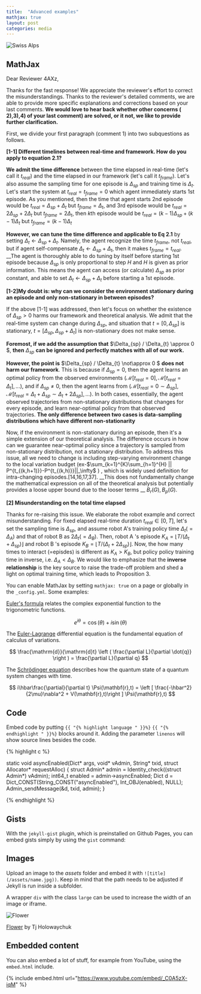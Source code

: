 ```yaml
---
title:  "Advanced examples"
mathjax: true
layout: post
categories: media
---
```


![Swiss Alps](https://user-images.githubusercontent.com/4943215/55412536-edbba180-5567-11e9-9c70-6d33bca3f8ed.jpg)


## MathJax

Dear Reviewer 4AXz,

Thanks for the fast response! 
We appreciate the reviewer's effort to correct the misunderstandings. Thanks to the reviewer's detailed comments, we are able to provide more specific explanations and corrections based on your last comments. __We would love to hear back whether other concerns ( 2),3),4) of your last comment) are solved, or it not, we like to provide further clarification.__

First, we divide your first paragraph (comment 1) into two subquestions as follows.

$\textbf{[1-1] Different timelines between real-time and framework. How do you apply to equation 2.1?}$

__We admit the time difference__ between the time elapsed in real-time (let's call it $t_{real}$) and the time elapsed in our framework (let's call it $t_{frame}$). Let's also assume the sampling time for one episode is $\Delta_{sp}$ and training time is $\Delta_{t}$. Let's start the system at  $t_{real}=t_{frame}=0$ which agent immediately starts 1st episode. As you mentioned, then the time that agent starts 2nd episode would be $t_{real}= \Delta_{sp} + \Delta_{t}$ but $t_{frame}= \Delta_{t}$, and 3rd episode would be $t_{real}= 2\Delta_{sp} + 2\Delta_{t}$ but $t_{frame}= 2\Delta_{t}$, then $k$th episode would be $t_{real}= (k-1)\Delta_{sp} + (k-1)\Delta_{t}$ but $t_{frame}= (k-1)\Delta_{t}$

__However, we can tune the time difference and applicable to Eq 2.1__ by setting $\Delta_{t} \leftarrow \Delta_{sp} + \Delta_{t}$. Namely, the agent recognize the time $t_{frame}$, not $t_{real}$, but if agent self-compensate $\Delta_{t} \leftarrow \Delta_{sp} + \Delta_{t}$, then it makes $t_{frame}=t_{real}$. __The agent is thoroughly able to do tuning by itself before starting 1st episode because $\Delta_{sp}$ is only proportional to step $H$ and $H$ is given as prior information. This means the agent can access (or calculate) $\Delta_{sp}$ as prior constant, and able to set $\Delta_{t} \leftarrow \Delta_{sp} + \Delta_{t}$ before starting a 1st episode.

$\textbf{[1-2]My doubt is: why can we consider the environment stationary during an episode and only non-stationary in between episodes?}$

If the above [1-1] was addressed, then let's focus on whether the existence of $\Delta_{sp} >0$ harms our framework and theoretical analysis. We admit that the real-time system can change during $\Delta_{sp}$, and situation that $t=[0,  \Delta_{sp}]$ is stationary, $t=[\Delta_{sp} , \Delta_{sp}+\Delta_{t}]$ is non-stationary does not make sense. 

__Foremost, if we add the assumption that__ $\Delta_{sp} / \Delta_{t} \approx 0 $, __then__ $\Delta_{sp}$ __can be ignored and perfectly matches with all of our work.__

__However, the point is__  $\Delta_{sp} / \Delta_{t} \not\approx 0 $ __does not harm our framework__. This is because if $\Delta_{sp} = 0$, then the agent learns an optimal policy from the observed environments $( \mathcal{M}[t_{real}=0],\mathcal{M}[t_{real}=\Delta_{t}],...)$, and if $\Delta_{sp} \neq 0$, then the agent learns from $( \mathcal{M}[t_{real}=0 \sim\Delta_{sp}],\mathcal{M}[t_{real}=\Delta_{t}+\Delta_{sp} \sim \Delta_{t} +2\Delta_{sp}],...)$. In both cases, essentially, the agent observed trajectories from non-stationary distributions that changes for every episode, and learn near-optimal policy from that observed trajectories.  __The only difference between two cases is data-sampling distributions which have different non-stationarity__ 

Now, if the environment is non-stationary during an episode, then it's a simple extension of our theoretical analysis. The difference occurs in how can we guarantee near-optimal policy since a trajectory is sampled from non-stationary distribution, not a stationary distribution. To address this issue, all we need to change is including step-varying environment change to the local variation budget (ex-$\sum_{k=1}^{K}\sum_{h=1}^{H} || P^{t_{(k,h+1)}}-P^{t_{(k,h)}}||_\infty$ ) , which is widely used definition for intra-changing episodes.[14,16,17,37]. __This does not fundamentally change the mathematical expression on all of the theoretical analysis but potentially provides a loose upper bound due to the looser terms __ $B_r(G),B_p(G)$.

$\textbf{[2] Misunderstanding on the total time elapsed}$

Thanks for re-raising this issue. We elaborate the robot example and correct misunderstanding. For fixed elapsed real-time duration $t_{real} \in [0,T]$, let's set the sampling time is $\Delta_{sp}$, and assume robot A's training policy time $\Delta_t (=\Delta_A)$ and that of robot B as $2\Delta_t (=\Delta_B)$. Then, robot A 's episode $K_A= \lfloor T / (\Delta_t + \Delta_{sp} ) \rfloor$ and robot B 's episode $K_B= \lfloor T / (\Delta_t + 2\Delta_{sp} ) \rfloor$. Now, the how many times to interact (=episdes) is different as $K_A > K_B$, but policy policy training time in inverse, i.e. $\Delta_A < \Delta_B$. We would like to emphasize that the __inverse relationship__ is the key source to raise the trade-off problem and shed a light on optimal training time, which leads to Proposition 3. 





You can enable MathJax by setting `mathjax: true` on a page or globally in the `_config.yml`. Some examples:

[Euler's formula](https://en.wikipedia.org/wiki/Euler%27s_formula) relates the  complex exponential function to the trigonometric functions.

$$ e^{i\theta}=\cos(\theta)+i\sin(\theta) $$

The [Euler-Lagrange](https://en.wikipedia.org/wiki/Lagrangian_mechanics) differential equation is the fundamental equation of calculus of variations.

$$ \frac{\mathrm{d}}{\mathrm{d}t} \left ( \frac{\partial L}{\partial \dot{q}} \right ) = \frac{\partial L}{\partial q} $$

The [Schrödinger equation](https://en.wikipedia.org/wiki/Schr%C3%B6dinger_equation) describes how the quantum state of a quantum system changes with time.

$$ i\hbar\frac{\partial}{\partial t} \Psi(\mathbf{r},t) = \left [ \frac{-\hbar^2}{2\mu}\nabla^2 + V(\mathbf{r},t)\right ] \Psi(\mathbf{r},t) $$

## Code

Embed code by putting `{{ "{% highlight language " }}%}` `{{ "{% endhighlight " }}%}` blocks around it. Adding the parameter `linenos` will show source lines besides the code.

{% highlight c %}

static void asyncEnabled(Dict* args, void* vAdmin, String* txid, struct Allocator* requestAlloc)
{
    struct Admin* admin = Identity_check((struct Admin*) vAdmin);
    int64_t enabled = admin->asyncEnabled;
    Dict d = Dict_CONST(String_CONST("asyncEnabled"), Int_OBJ(enabled), NULL);
    Admin_sendMessage(&d, txid, admin);
}

{% endhighlight %}

## Gists

With the `jekyll-gist` plugin, which is preinstalled on Github Pages, you can embed gists simply by using the `gist` command:

<script src="https://gist.github.com/5555251.js?file=gist.md"></script>

## Images

Upload an image to the *assets* folder and embed it with `![title](/assets/name.jpg))`. Keep in mind that the path needs to be adjusted if Jekyll is run inside a subfolder.

A wrapper `div` with the class `large` can be used to increase the width of an image or iframe.

![Flower](https://user-images.githubusercontent.com/4943215/55412447-bcdb6c80-5567-11e9-8d12-b1e35fd5e50c.jpg)

[Flower](https://unsplash.com/photos/iGrsa9rL11o) by Tj Holowaychuk

## Embedded content

You can also embed a lot of stuff, for example from YouTube, using the `embed.html` include.

{% include embed.html url="https://www.youtube.com/embed/_C0A5zX-iqM" %}
